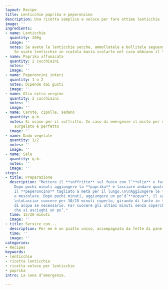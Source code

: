 ```yaml
---
layout: Recipe
title: Lenticchie paprika e peperoncino
description: Una ricetta semplice e veloce per fare ottime lenticchie
image: ''
ingredients:
- name: Lenticchie
  quantity: 200g
  image: ''
  notes: Se avete le lenticchie secche, ammollatele e bollitele seguendo le istruzioni.
    Se usate lenticchie in scatola basta scolarle nel caso abbiano il liquido di conservazione.
- name: Paprika affumicata
  quantity: 2 cucchiaini
  notes: ''
  image: ''
- name: Peperoncini interi
  quantity: 1 o 2
  notes: Dipende dai gusti
  image: ''
- name: Olio extra-vergine
  quantity: 2 cucchiaini
  notes: ''
  image: ''
- name: Carote, cipolle, sedano
  quantity: q.b.
  notes: Si usano per il soffritto. In caso di emergenze il misto per soffritto pronto
    surgelato è perfetto
  image: ''
- name: Dado vegetale
  quantity: 1/2
  notes: ''
  image: ''
- name: Sale
  quantity: q.b.
  notes: ''
  image: ''
steps:
- title: Preparazione
  description: "Mettere il **soffritto** sul fuoco con l’**olio** e far rosolare.
    Dopo pochi minuti aggiungere la **paprika** e lasciare andare qualche minuto.\n\nAggiungere
    il **peperoncino** tagliato a metà per il lungo.\n\nAggiungere le **lenticchie**
    e mescolare. Dopo pochi minuti, aggiungere un po’d’**acqua**, il sale e il dado.
    \n\nLasciar cuocere per 10/15 minuti coperto, girando di tanto in tanto e aggiustando
    di acqua se necessario. Far cuocere gli ultimi minuti senza coperchio in modo
    che si asciughi un po’."
  time: 15/20 minuti
  image: ''
- title: Servire con...
  description: Per me è un piatto unico, accompagnato da fette di pane integrale tostate.
  time: ''
  image: ''
categories:
- Recipes
keywords:
- lenticchie
- ricetta lenticchie
- ricetta veloce per lenticchie
- paprika
intro: La cena d’emergenza.

---
```

